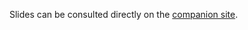
Slides can be consulted directly on the [companion site](https://nrinaudo.github.io/much-ado-about-testing/).
